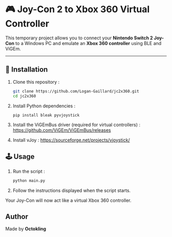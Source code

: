 # 🎮 Joy-Con 2 to Xbox 360 Virtual Controller

This temporary project allows you to connect your **Nintendo Switch 2 Joy-Con** to a Windows PC and emulate an **Xbox 360 controller** using BLE and ViGEm.

---

## 🚀 Installation

1. Clone this repository :
   ```bash
   git clone https://github.com/Logan-Gaillard/jc2x360.git
   cd jc2x360
   ```

2. Install Python dependencies :
    ```
    pip install bleak pyvjoystick
    ```

3.  Install the ViGEmBus driver (required for virtual controllers) :
    https://github.com/ViGEm/ViGEmBus/releases

4.  Install vJoy :
    https://sourceforge.net/projects/vjoystick/

## 🕹️ Usage

1. Run the script :
    ```bash
    python main.py
    ```

2. Follow the instructions displayed when the script starts.

Your Joy-Con will now act like a virtual Xbox 360 controller.

## Author
Made by **Octokling**